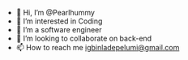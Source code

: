 - 👋 Hi, I’m @Pearlhummy
- 👀 I’m interested in Coding
- 🌱 I’m a software engineer
- 💞️ I’m looking to collaborate on back-end
- 📫 How to reach me igbinladepelumi@gmail.com

<!---
Pearlhummy/Pearlhummy is a ✨ special ✨ repository because its `README.md` (this file) appears on your GitHub profile.
You can click the Preview link to take a look at your changes.
--->
